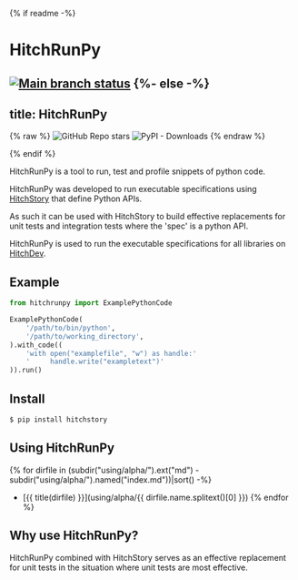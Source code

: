 {% if readme -%}
# HitchRunPy

[![Main branch status](https://github.com/hitchdev/hitchrunpy/actions/workflows/regression.yml/badge.svg)](https://github.com/hitchdev/hitchrunpy/actions/workflows/regression.yml)
{%- else -%}
---
title: HitchRunPy
---

{% raw %}
<img alt="GitHub Repo stars" src="https://img.shields.io/github/stars/hitchdev/hitchrunpy?style=social"> 
<img alt="PyPI - Downloads" src="https://img.shields.io/pypi/dm/hitchrunpy">
{% endraw %}

{% endif %}

HitchRunPy is a tool to run, test and profile snippets of python code.

HitchRunPy was developed to run executable specifications
using [HitchStory](https://hitchdev.com/hitchstory) that define
Python APIs.

As such it can be used with HitchStory to build effective replacements
for unit tests and integration tests where the 'spec' is a python API.

HitchRunPy is used to run the executable specifications for all libraries
on [HitchDev](https://hitchdev.com/).

## Example


```python
from hitchrunpy import ExamplePythonCode

ExamplePythonCode(
    '/path/to/bin/python',
    '/path/to/working_directory',
).with_code((
    'with open("examplefile", "w") as handle:'
    '     handle.write("exampletext")'
)).run()
```


## Install

```sh
$ pip install hitchstory
```

## Using HitchRunPy

{% for dirfile in (subdir("using/alpha/").ext("md") - subdir("using/alpha/").named("index.md"))|sort() -%}
- [{{ title(dirfile) }}](using/alpha/{{ dirfile.name.splitext()[0] }})
{% endfor %}


## Why use HitchRunPy?

HitchRunPy combined with HitchStory serves as an effective replacement for unit tests
in the situation where unit tests are most effective.
